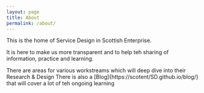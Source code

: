 ```yaml
---
layout: page
title: About
permalink: /about/
---
```

This is the home of Service Design in Scottish Enterprise.

It is here to make us more transparent and to help teh sharing of information, practice and learning.

There are areas for various workstreams which will deep dive into their Research & Design
There is also a [Blog]{https://scotent/SD.github.io/blog/} that will cover a lot of teh ongoing learning

